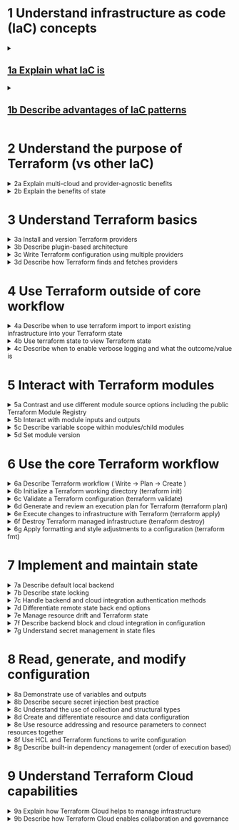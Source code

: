 # 1	Understand infrastructure as code (IaC) concepts

<details><summary><h2><a href=https://developer.hashicorp.com/terraform/intro>1a	Explain what IaC is</a></h2></summary>



</details>
<details><summary><h2><a href=https://www.hashicorp.com/blog/infrastructure-as-code-in-a-private-or-public-cloud>1b	Describe advantages of IaC patterns</a></h2></summary>
 
  
</details>

# 2	Understand the purpose of Terraform (vs other IaC)
<details><summary>2a	Explain multi-cloud and provider-agnostic benefits</summary>
  
</details>
<details><summary>2b	Explain the benefits of state</summary>
  
</details>

# 3	Understand Terraform basics
<details><summary>3a	Install and version Terraform providers</summary>
</details>
<details><summary>3b	Describe plugin-based architecture</summary>
</details>
<details><summary>3c	Write Terraform configuration using multiple providers</summary>
</details>
<details><summary>3d	Describe how Terraform finds and fetches providers</summary>
</details>

# 4	Use Terraform outside of core workflow
<details><summary>4a	Describe when to use terraform import to import existing infrastructure into your Terraform state</summary>
</details>
<details><summary>4b	Use terraform state to view Terraform state</summary>
</details>
<details><summary>4c	Describe when to enable verbose logging and what the outcome/value is</summary>
</details>

# 5	Interact with Terraform modules
<details><summary>5a	Contrast and use different module source options including the public Terraform Module Registry</summary>
</details>
<details><summary>5b	Interact with module inputs and outputs</summary>
</details>
<details><summary>5c	Describe variable scope within modules/child modules</summary>
</details>
<details><summary>5d	Set module version</summary>
</details>

# 6	Use the core Terraform workflow
<details><summary>6a	Describe Terraform workflow ( Write -> Plan -> Create )</summary>
</details>
<details><summary>6b	Initialize a Terraform working directory (terraform init)</summary>
</details>
<details><summary>6c	Validate a Terraform configuration (terraform validate)</summary>
</details>
<details><summary>6d	Generate and review an execution plan for Terraform (terraform plan)</summary>
</details>
<details><summary>6e	Execute changes to infrastructure with Terraform (terraform apply)</summary>
</details>
<details><summary>6f	Destroy Terraform managed infrastructure (terraform destroy)</summary>
</details>
<details><summary>6g	Apply formatting and style adjustments to a configuration (terraform fmt)</summary>
</details>

# 7	Implement and maintain state
<details><summary>7a	Describe default local backend</summary>
</details>
<details><summary>7b	Describe state locking</summary>
</details>
<details><summary>7c	Handle backend and cloud integration authentication methods</summary>
</details>
<details><summary>7d	Differentiate remote state back end options</summary>
</details>
<details><summary>7e	Manage resource drift and Terraform state</summary>
</details>
<details><summary>7f	Describe backend block and cloud integration in configuration</summary>
</details>
<details><summary>7g	Understand secret management in state files</summary>
</details>

# 8	Read, generate, and modify configuration
<details><summary>8a	Demonstrate use of variables and outputs</summary>
</details>
<details><summary>8b	Describe secure secret injection best practice</summary>
</details>
<details><summary>8c	Understand the use of collection and structural types</summary>
</details>
<details><summary>8d	Create and differentiate resource and data configuration</summary>
</details>
<details><summary>8e	Use resource addressing and resource parameters to connect resources together</summary>
</details>
<details><summary>8f	Use HCL and Terraform functions to write configuration</summary>
</details>
<details><summary>8g	Describe built-in dependency management (order of execution based)</summary>
</details>

# 9	Understand Terraform Cloud capabilities
<details><summary>9a	Explain how Terraform Cloud helps to manage infrastructure</summary>
</details>
<details><summary>9b	Describe how Terraform Cloud enables collaboration and governance</summary>
</details>

